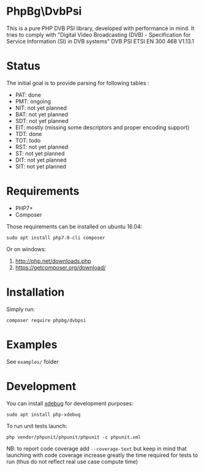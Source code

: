 # PhpBg\DvbPsi

This is a pure PHP DVB PSI library, developed with performance in mind.
It tries to comply with "Digital Video Broadcasting (DVB) - Specification for Service Information (SI) in DVB systems" DVB PSI ETSI EN 300 468 V1.13.1

# Status

The initial goal is to provide parsing for following tables :
 * PAT: done
 * PMT: ongoing
 * NIT: not yet planned
 * BAT: not yet planned
 * SDT: not yet planned
 * EIT: mostly (missing some descriptors and proper encoding support)
 * TDT: done
 * TOT: todo
 * RST: not yet planned
 * ST: not yet planned
 * DIT: not yet planned
 * SIT: not yet planned
 

# Requirements

* PHP7+
* Composer

Those requirements can be installed on ubuntu 16.04:

    sudo apt install php7.0-cli composer

Or on windows:

1. http://php.net/downloads.php
2. https://getcomposer.org/download/


# Installation

Simply run:

    composer require phpbg/dvbpsi

# Examples

See `examples/` folder


# Development


You can install [xdebug](https://xdebug.org/download.php) for development purposes:

    sudo apt install php-xdebug


To run unit tests launch:

    php vendor/phpunit/phpunit/phpunit -c phpunit.xml
    
NB: to report code coverage add `--coverage-text` but keep in mind that launching with code coverage increase greatly the time required for tests to run (thus do not reflect real use case compute time)
